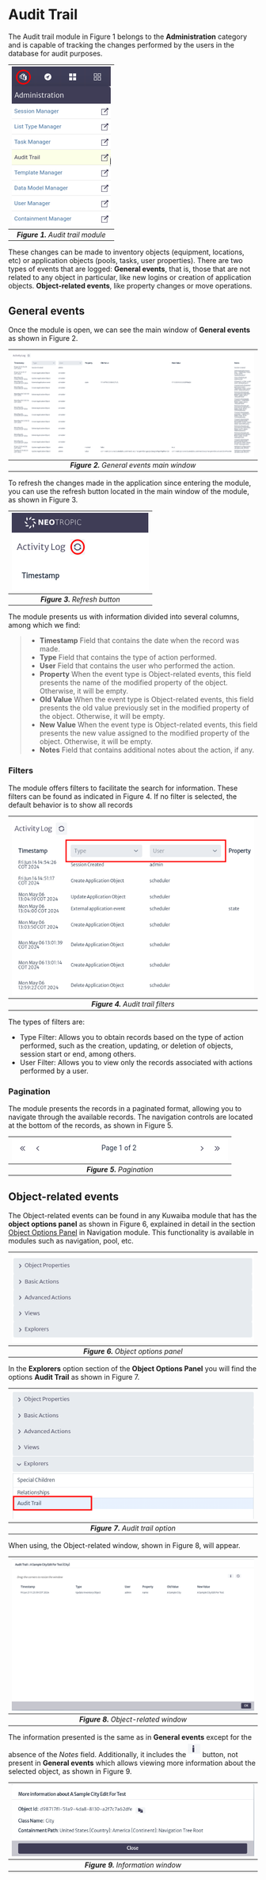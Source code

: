 # Audit Trail

The Audit trail module in Figure 1 belongs to the **Administration** category and is capable of tracking the changes performed by the users in the database for audit purposes.

| ![Audit Trail Module](images/auditTrail_module.png) |
|:--:|
| ***Figure 1.** Audit trail module* |

These changes can be made to inventory objects (equipment, locations, etc) or application objects (pools, tasks, user properties). There are two types of events that are logged: **General events**, that is, those that are not related to any object in particular, like new logins or creation of application objects. **Object-related events**, like property changes or move operations.

## General events
Once the module is open, we can see the main window of **General events** as shown in Figure 2.

| ![Main Window](images/auditTrail_main_window.png) |
|:--:|
| ***Figure 2.** General events main window* |

To refresh the changes made in the application since entering the module, you can use the refresh button located in the main window of the module, as shown in Figure 3.

| ![Refresh Button](images/auditTrail_refresh_button.png) |
|:--:|
| ***Figure 3.** Refresh button* |

The module presents us with information divided into several columns, among which we find:

> - **Timestamp** Field that contains the date when the record was made.
> - **Type** Field that contains the type of action performed.
> - **User** Field that contains the user who performed the action.
> - **Property** When the event type is Object-related events, this field presents the name of the modified property of the object. Otherwise, it will be empty.
> - **Old Value** When the event type is Object-related events, this field presents the old value previously set in the modified property of the object. Otherwise, it will be empty.
> - **New Value** When the event type is Object-related events, this field presents the new value assigned to the modified property of the object. Otherwise, it will be empty.
> - **Notes** Field that contains additional notes about the action, if any.

### Filters

The module offers filters to facilitate the search for information. These filters can be found as indicated in Figure 4. If no filter is selected, the default behavior is to show all records

| ![Audit Trail Filters](images/auditTrail_filters.png) |
|:--:|
| ***Figure 4.** Audit trail filters* |

The types of filters are:

* Type Filter: Allows you to obtain records based on the type of action performed, such as the creation, updating, or deletion of objects, session start or end, among others.
* User Filter: Allows you to view only the records associated with actions performed by a user.

### Pagination

The module presents the records in a paginated format, allowing you to navigate through the available records. The navigation controls are located at the bottom of the records, as shown in Figure 5.

| ![Scheduling Module](images/auditTrail_pagination.png) |
|:--:|
| ***Figure 5.** Pagination* |


## Object-related events

The Object-related events can be found in any Kuwaiba module that has the **object options panel** as shown in Figure 6, explained in detail in the section [Object Options Panel](../../navigation/navman/README.md#object-options-panel) in Navigation module. This functionality is available in modules such as navigation, pool, etc.

| ![Object Options Panel](images/object_opcions_panel.png) |
|:--:|
| ***Figure 6.** Object options panel* |

In the **Explorers** option section of the **Object Options Panel** you will find the options **Audit Trail** as shown in Figure 7.

| ![Audit Trail Option](images/select_audit_trail_option.png) |
|:--:|
| ***Figure 7.** Audit trail option* |

When using, the Object-related window, shown in Figure 8, will appear.

| ![Object Related Window](images/objet_relate_window.png) |
|:--:|
| ***Figure 8.** Object-related window* |

The information presented is the same as in **General events** except for the absence of the *Notes* field. Additionally, it includes the ![Object To Create Objects From Template Window](images/btn_information.png) button, not present in **General events** which allows viewing more information about the selected object, as shown in Figure 9.

| ![Information Window](images/information_object.png) |
|:--:|
| ***Figure 9.** Information window* |
